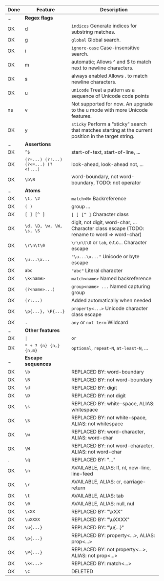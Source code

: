

Done | Feature |  Description
-----|---------|------
...| **Regex flags** |
OK | d | `indices` Generate indices for substring matches.
OK | g | `global` Global search.
OK | i | `ignore-case` Case-insensitive search.
OK | m | automatic;  Allows ^ and $ to match next to newline characters.
OK | s | always enabled Allows . to match newline characters.
OK | u | `unicode` Treat a pattern as a sequence of Unicode code points
ns | v | Not supported for now. An upgrade to the u mode with more Unicode features.
OK | y | `sticky` Perform a "sticky" search that matches starting at the current position in the target string.
...| **Assertions**
OK | `^$` | start-of-text, start-of-line, ...
OK | `(?=...) (?!...) (?<=...) (?<!...)` | look-ahead, look-ahead not, ...
OK | `\b\B` | word-boundary, not word-boundary, TODO: not operator
...| **Atoms**
OK | `\1, \2` | `match<N>` Backreference
OK | `( )` | group ...
OK | `[ ] [^ ]` | `[ ] [^ ]` Character class
OK | `\d, \D, \w, \W, \s, \S` | digit, not digit, word-char, ... Character class escape (TODO: rename to word => word-char)
OK | `\r\n\t\0` | `\r\n\t\0` or `tab`, e.t.c... Character escape
OK | `\u...\x...`  | `"\u...\x..."` Unicode or byte escape
OK | `abc` | `"abc"` Literal character
OK | `\k<name>` | `match<name>` Named backreference
OK | `(?<name>...)` | `group<name> ...` Named capturing group
OK | `(?:...)` | Added automatically when needed
OK | `\p{...}, \P{...}` | `property<...>` Unicode character class escape
OK | `.` | `any` or `not term` Wildcard
...| **Other features**
OK | `\|` | `or`
OK | `* + ? {n} {n,} {n,m}` | `optional`, `repeat-N`, `at-least-N`, ...
...| **Escape sequences**
OK | `\b` | REPLACED BY: word-boundary
OK | `\B` | REPLACED BY: not word-boundary
OK | `\d` | REPLACED BY: digit
OK | `\D` | REPLACED BY: not digit
OK | `\s` | REPLACED BY: white-space, ALIAS: whitespace
OK | `\S` | REPLACED BY: not white-space, ALIAS: not whitespace
OK | `\w` | REPLACED BY: word-character, ALIAS: word-char
OK | `\W` | REPLACED BY: not word-character, ALIAS: not word-char
.  | `\q` | REPLACED BY: "..."
OK | `\n` | AVAILABLE, ALIAS: lf, nl, new-line, line-feed
OK | `\r` | AVAILABLE, ALIAS: cr, carriage-return
OK | `\t` | AVAILABLE, ALIAS: tab
OK | `\0` | AVAILABLE, ALIAS: null, nul
OK | `\xXX` | REPLACED BY: "\xXX"
OK | `\uXXXX` | REPLACED BY: "\uXXXX"
OK | `\u{...}` | REPLACED BY: "\u{...}"
OK | `\p{...}` | REPLACED BY: property<...>, ALIAS: prop<...>
OK | `\P{...}` | REPLACED BY: not property<...>, ALIAS: not prop<...>
OK | `\k<...>` | REPLACED BY: match<...>
OK | `\c` | DELETED

